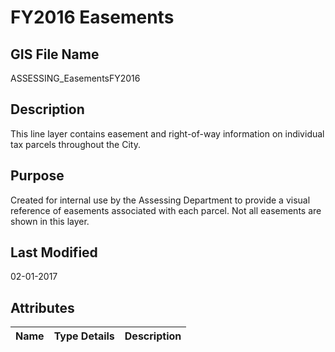 # FY2016 Easements
## GIS File Name
ASSESSING_EasementsFY2016
## Description
<DIV STYLE="text-align:Left;"><DIV><DIV><P><SPAN>This line layer contains easement and right-of-way information on individual tax parcels throughout the City. </SPAN></P></DIV></DIV></DIV>

## Purpose
Created for internal use by the Assessing Department to provide a visual reference of easements associated with each parcel. Not all easements are shown in this layer.
## Last Modified
02-01-2017
## Attributes
|Name|Type Details|Description|
|----|------------|-----------|
